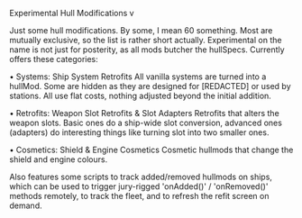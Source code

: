 Experimental Hull Modifications v

Just some hull modifications. By some, I mean 60 something. Most are mutually exclusive, so the list is rather short actually. Experimental on the name is not just for posterity, as all mods butcher the hullSpecs. Currently offers these categories:

• Systems: Ship System Retrofits
All vanilla systems are turned into a hullMod. Some are hidden as they are designed for [REDACTED] or used by stations. All use flat costs, nothing adjusted beyond the initial addition.

• Retrofits: Weapon Slot Retrofits & Slot Adapters
Retrofits that alters the weapon slots. Basic ones do a ship-wide slot conversion, advanced ones (adapters) do interesting things like turning slot into two smaller ones. 

• Cosmetics: Shield & Engine Cosmetics
Cosmetic hullmods that change the shield and engine colours. 

Also features some scripts to track added/removed hullmods on ships, which can be used to trigger jury-rigged 'onAdded()' / 'onRemoved()' methods remotely, to track the fleet, and to refresh the refit screen on demand.
